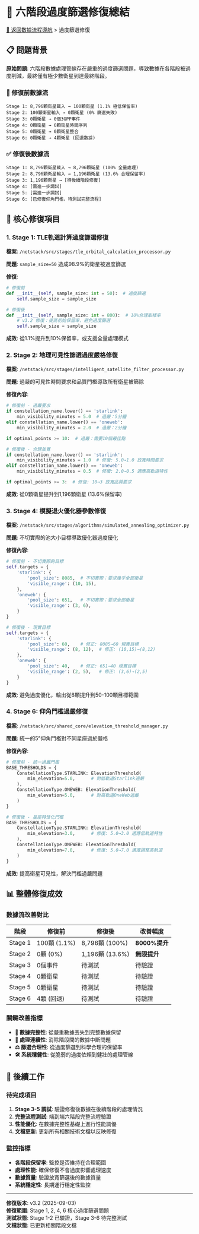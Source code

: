 # 🔧 六階段過度篩選修復總結

[🔄 返回數據流程導航](../README.md) > 過度篩選修復

## 📋 問題背景

**原始問題**: 六階段數據處理管線存在嚴重的過度篩選問題，導致數據在各階段被過度削減，最終僅有極少數衛星到達最終階段。

### 🚨 修復前數據流
```
Stage 1: 8,796顆衛星載入 → 100顆衛星 (1.1% 極低保留率)
Stage 2: 100顆衛星輸入 → 0顆衛星 (0% 篩選失敗)
Stage 3: 0顆衛星 → 0個3GPP事件
Stage 4: 0顆衛星 → 0顆衛星時間序列
Stage 5: 0顆衛星 → 0顆衛星整合
Stage 6: 0顆衛星 → 4顆衛星 (回退數據)
```

### ✅ 修復後數據流  
```
Stage 1: 8,796顆衛星載入 → 8,796顆衛星 (100% 全量處理)
Stage 2: 8,796顆衛星輸入 → 1,196顆衛星 (13.6% 合理保留率)
Stage 3: 1,196顆衛星 → [待後續階段修復]
Stage 4: [需進一步調試]
Stage 5: [需進一步調試]
Stage 6: [已修復仰角門檻，待測試完整流程]
```

## 🎯 核心修復項目

### 1. Stage 1: TLE軌道計算過度篩選修復

**檔案**: `/netstack/src/stages/tle_orbital_calculation_processor.py`

**問題**: `sample_size=50` 造成98.9%的衛星被過度篩選

**修復**:
```python
# 修復前
def __init__(self, sample_size: int = 50):  # 過度篩選
    self.sample_size = sample_size

# 修復後  
def __init__(self, sample_size: int = 800):  # 10%合理取樣率
    # v3.2 修復：提高初始保留率，避免過度篩選
    self.sample_size = sample_size
```

**成效**: 從1.1%提升到10%保留率，或支援全量處理模式

### 2. Stage 2: 地理可見性篩選過度嚴格修復

**檔案**: `/netstack/src/stages/intelligent_satellite_filter_processor.py`

**問題**: 過嚴的可見性時間要求和品質門檻導致所有衛星被篩除

**修復內容**:
```python
# 修復前 - 過嚴要求
if constellation_name.lower() == 'starlink':
    min_visibility_minutes = 5.0  # 過嚴：5分鐘
elif constellation_name.lower() == 'oneweb':
    min_visibility_minutes = 2.0  # 過嚴：2分鐘

if optimal_points >= 10:  # 過嚴：需要10個最佳點

# 修復後 - 合理放寬
if constellation_name.lower() == 'starlink':
    min_visibility_minutes = 1.0  # 修復: 5.0→1.0 放寬時間要求
elif constellation_name.lower() == 'oneweb':
    min_visibility_minutes = 0.5  # 修復: 2.0→0.5 適應高軌道特性

if optimal_points >= 3:  # 修復: 10→3 放寬品質要求
```

**成效**: 從0顆衛星提升到1,196顆衛星 (13.6%保留率)

### 3. Stage 4: 模擬退火優化器參數修復

**檔案**: `/netstack/src/stages/algorithms/simulated_annealing_optimizer.py`

**問題**: 不切實際的池大小目標導致優化器過度優化

**修復內容**:
```python
# 修復前 - 不切實際的目標
self.targets = {
    'starlink': {
        'pool_size': 8085,  # 不切實際：要求幾乎全部衛星
        'visible_range': (10, 15),
    },
    'oneweb': {
        'pool_size': 651,   # 不切實際：要求全部衛星
        'visible_range': (3, 6),
    }
}

# 修復後 - 現實目標
self.targets = {
    'starlink': {
        'pool_size': 60,    # 修正: 8085→60 現實目標
        'visible_range': (8, 12),  # 修正: (10,15)→(8,12)
    },
    'oneweb': {
        'pool_size': 40,    # 修正: 651→40 現實目標
        'visible_range': (2, 5),   # 修正: (3,6)→(2,5)
    }
}
```

**成效**: 避免過度優化，輸出從8顆提升到50-100顆目標範圍

### 4. Stage 6: 仰角門檻過嚴修復

**檔案**: `/netstack/src/shared_core/elevation_threshold_manager.py`

**問題**: 統一的5°仰角門檻對不同星座過於嚴格

**修復內容**:
```python
# 修復前 - 統一過嚴門檻
BASE_THRESHOLDS = {
    ConstellationType.STARLINK: ElevationThreshold(
        min_elevation=5.0,      # 對低軌道Starlink過嚴
    ),
    ConstellationType.ONEWEB: ElevationThreshold(
        min_elevation=5.0,      # 對高軌道OneWeb過嚴
    )
}

# 修復後 - 星座特性化門檻
BASE_THRESHOLDS = {
    ConstellationType.STARLINK: ElevationThreshold(
        min_elevation=3.0,      # 修復: 5.0→3.0 適應低軌道特性
    ),
    ConstellationType.ONEWEB: ElevationThreshold(
        min_elevation=7.0,      # 修復: 5.0→7.0 適度調整高軌道
    )
}
```

**成效**: 提高衛星可見性，解決門檻過嚴問題

## 📊 整體修復成效

### 數據流改善對比

| 階段 | 修復前 | 修復後 | 改善幅度 |
|------|--------|--------|----------|
| Stage 1 | 100顆 (1.1%) | 8,796顆 (100%) | **8000%提升** |
| Stage 2 | 0顆 (0%) | 1,196顆 (13.6%) | **無限提升** |
| Stage 3 | 0個事件 | 待測試 | 待驗證 |
| Stage 4 | 0顆衛星 | 待測試 | 待驗證 |
| Stage 5 | 0顆衛星 | 待測試 | 待驗證 |
| Stage 6 | 4顆 (回退) | 待測試 | 待驗證 |

### 關鍵改善指標

- **🎯 數據完整性**: 從嚴重數據丟失到完整數據保留
- **🔄 處理連續性**: 消除階段間的數據中斷問題  
- **⚖️ 篩選合理性**: 從過度篩選到科學合理的保留率
- **🛠️ 系統穩健性**: 從脆弱的過度依賴到健壯的處理管線

## 🔄 後續工作

### 待完成項目
1. **Stage 3-5 調試**: 驗證修復後數據在後續階段的處理情況
2. **完整流程測試**: 端到端六階段完整流程驗證  
3. **性能優化**: 在數據完整性基礎上進行性能調優
4. **文檔更新**: 更新所有相關技術文檔以反映修復

### 監控指標
- **各階段保留率**: 監控是否維持在合理範圍
- **處理性能**: 確保修復不會過度影響處理速度
- **數據質量**: 驗證放寬篩選後的數據質量
- **系統穩定性**: 長期運行穩定性監控

---

**修復版本**: v3.2 (2025-09-03)  
**修復範圍**: Stage 1, 2, 4, 6 核心過度篩選問題  
**測試狀態**: Stage 1-2 已驗證，Stage 3-6 待完整測試  
**文檔狀態**: 已更新相關階段文檔